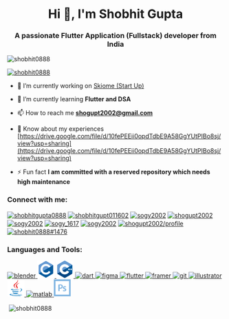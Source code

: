 <h1 align="center">Hi 👋, I'm Shobhit Gupta</h1>
<h3 align="center">A passionate Flutter Application (Fullstack) developer from India</h3>

<p align="left"> <img src="https://komarev.com/ghpvc/?username=shobhit0888&label=Profile%20views&color=0e75b6&style=flat" alt="shobhit0888" /> </p>

<p align="left"> <a href="https://github.com/ryo-ma/github-profile-trophy"><img src="https://github-profile-trophy.vercel.app/?username=shobhit0888" alt="shobhit0888" /></a> </p>

- 🔭 I’m currently working on [Skiome (Start Up)](https://github.com/shobhit0888/Skiome_Schools)

- 🌱 I’m currently learning **Flutter and DSA**

- 📫 How to reach me **shogupt2002@gmail.com**

- 📄 Know about my experiences [https://drive.google.com/file/d/10fePEEii0opdTdbE9A58GgYUtPIBo8sj/view?usp=sharing](https://drive.google.com/file/d/10fePEEii0opdTdbE9A58GgYUtPIBo8sj/view?usp=sharing)

- ⚡ Fun fact **I am committed with a reserved repository which needs high maintenance**

<h3 align="left">Connect with me:</h3>
<p align="left">
<a href="https://linkedin.com/in/shobhitgupta0888" target="blank"><img align="center" src="https://raw.githubusercontent.com/rahuldkjain/github-profile-readme-generator/master/src/images/icons/Social/linked-in-alt.svg" alt="shobhitgupta0888" height="30" width="40" /></a>
<a href="https://instagram.com/shobhitgupt011602" target="blank"><img align="center" src="https://raw.githubusercontent.com/rahuldkjain/github-profile-readme-generator/master/src/images/icons/Social/instagram.svg" alt="shobhitgupt011602" height="30" width="40" /></a>
<a href="https://www.codechef.com/users/sogy2002" target="blank"><img align="center" src="https://cdn.jsdelivr.net/npm/simple-icons@3.1.0/icons/codechef.svg" alt="sogy2002" height="30" width="40" /></a>
<a href="https://www.hackerrank.com/shogupt2002" target="blank"><img align="center" src="https://raw.githubusercontent.com/rahuldkjain/github-profile-readme-generator/master/src/images/icons/Social/hackerrank.svg" alt="shogupt2002" height="30" width="40" /></a>
<a href="https://codeforces.com/profile/sogy2002" target="blank"><img align="center" src="https://raw.githubusercontent.com/rahuldkjain/github-profile-readme-generator/master/src/images/icons/Social/codeforces.svg" alt="sogy2002" height="30" width="40" /></a>
<a href="https://www.leetcode.com/sogy_1617" target="blank"><img align="center" src="https://raw.githubusercontent.com/rahuldkjain/github-profile-readme-generator/master/src/images/icons/Social/leet-code.svg" alt="sogy_1617" height="30" width="40" /></a>
<a href="https://www.hackerearth.com/sogy2002" target="blank"><img align="center" src="https://raw.githubusercontent.com/rahuldkjain/github-profile-readme-generator/master/src/images/icons/Social/hackerearth.svg" alt="sogy2002" height="30" width="40" /></a>
<a href="https://auth.geeksforgeeks.org/user/shogupt2002/profile" target="blank"><img align="center" src="https://raw.githubusercontent.com/rahuldkjain/github-profile-readme-generator/master/src/images/icons/Social/geeks-for-geeks.svg" alt="shogupt2002/profile" height="30" width="40" /></a>
<a href="https://discord.gg/shobhit0888#1476" target="blank"><img align="center" src="https://raw.githubusercontent.com/rahuldkjain/github-profile-readme-generator/master/src/images/icons/Social/discord.svg" alt="shobhit0888#1476" height="30" width="40" /></a>
</p>

<h3 align="left">Languages and Tools:</h3>
<p align="left"> <a href="https://www.blender.org/" target="_blank" rel="noreferrer"> <img src="https://download.blender.org/branding/community/blender_community_badge_white.svg" alt="blender" width="40" height="40"/> </a> <a href="https://www.cprogramming.com/" target="_blank" rel="noreferrer"> <img src="https://raw.githubusercontent.com/devicons/devicon/master/icons/c/c-original.svg" alt="c" width="40" height="40"/> </a> <a href="https://www.w3schools.com/cpp/" target="_blank" rel="noreferrer"> <img src="https://raw.githubusercontent.com/devicons/devicon/master/icons/cplusplus/cplusplus-original.svg" alt="cplusplus" width="40" height="40"/> </a> <a href="https://dart.dev" target="_blank" rel="noreferrer"> <img src="https://www.vectorlogo.zone/logos/dartlang/dartlang-icon.svg" alt="dart" width="40" height="40"/> </a> <a href="https://www.figma.com/" target="_blank" rel="noreferrer"> <img src="https://www.vectorlogo.zone/logos/figma/figma-icon.svg" alt="figma" width="40" height="40"/> </a> <a href="https://flutter.dev" target="_blank" rel="noreferrer"> <img src="https://www.vectorlogo.zone/logos/flutterio/flutterio-icon.svg" alt="flutter" width="40" height="40"/> </a> <a href="https://www.framer.com/" target="_blank" rel="noreferrer"> <img src="https://www.vectorlogo.zone/logos/framer/framer-icon.svg" alt="framer" width="40" height="40"/> </a> <a href="https://git-scm.com/" target="_blank" rel="noreferrer"> <img src="https://www.vectorlogo.zone/logos/git-scm/git-scm-icon.svg" alt="git" width="40" height="40"/> </a> <a href="https://www.adobe.com/in/products/illustrator.html" target="_blank" rel="noreferrer"> <img src="https://www.vectorlogo.zone/logos/adobe_illustrator/adobe_illustrator-icon.svg" alt="illustrator" width="40" height="40"/> </a> <a href="https://www.java.com" target="_blank" rel="noreferrer"> <img src="https://raw.githubusercontent.com/devicons/devicon/master/icons/java/java-original.svg" alt="java" width="40" height="40"/> </a> <a href="https://www.mathworks.com/" target="_blank" rel="noreferrer"> <img src="https://upload.wikimedia.org/wikipedia/commons/2/21/Matlab_Logo.png" alt="matlab" width="40" height="40"/> </a> <a href="https://www.photoshop.com/en" target="_blank" rel="noreferrer"> <img src="https://raw.githubusercontent.com/devicons/devicon/master/icons/photoshop/photoshop-line.svg" alt="photoshop" width="40" height="40"/> </a> </p>

<p>&nbsp;<img align="center" src="https://github-readme-stats.vercel.app/api?username=shobhit0888&show_icons=true&locale=en" alt="shobhit0888" /></p>

<!--
**shobhit0888/shobhit0888** is a ✨ _special_ ✨ repository because its `README.md` (this file) appears on your GitHub profile.

Here are some ideas to get you started:

- 🔭 I’m currently working on ...
- 🌱 I’m currently learning ...
- 👯 I’m looking to collaborate on ...
- 🤔 I’m looking for help with ...
- 💬 Ask me about ...
- 📫 How to reach me: ...
- 😄 Pronouns: ...
- ⚡ Fun fact: ...
-->
